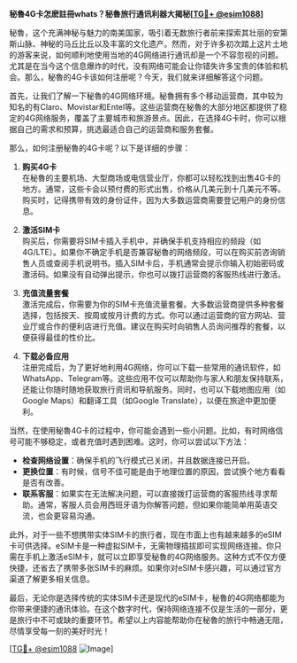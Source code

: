 **秘魯4G卡怎麽註冊whats？秘魯旅行通讯利器大揭秘[[TG💪+ @esim1088](https://t.me/s/esim1088)]**

秘魯，这个充满神秘与魅力的南美国家，吸引着无数旅行者前来探索其壮丽的安第斯山脉、神秘的马丘比丘以及丰富的文化遗产。然而，对于许多初次踏上这片土地的游客来说，如何顺利地使用当地的4G网络进行通讯却是一个不容忽视的问题。尤其是在当今这个信息爆炸的时代，没有网络可能会让你错失许多宝贵的体验和机会。那么，秘魯的4G卡该如何注册呢？今天，我们就来详细解答这个问题。

首先，让我们了解一下秘魯的4G网络环境。秘魯拥有多个移动运营商，其中较为知名的有Claro、Movistar和Entel等。这些运营商在秘魯的大部分地区都提供了稳定的4G网络服务，覆盖了主要城市和旅游景点。因此，在选择4G卡时，你可以根据自己的需求和预算，挑选最适合自己的运营商和服务套餐。

那么，如何注册秘魯的4G卡呢？以下是详细的步骤：

1. **购买4G卡**  
   在秘魯的主要机场、大型商场或电信营业厅，你都可以轻松找到出售4G卡的地方。通常，这些卡会以预付费的形式出售，价格从几美元到十几美元不等。购买时，记得携带有效的身份证件，因为大多数运营商需要登记用户的身份信息。

2. **激活SIM卡**  
   购买后，你需要将SIM卡插入手机中，并确保手机支持相应的频段（如4G/LTE）。如果你不确定手机是否兼容秘魯的网络频段，可以在购买前咨询销售人员或查阅手机说明书。插入SIM卡后，手机通常会提示你输入初始密码或激活码。如果没有自动弹出提示，你也可以拨打运营商的客服热线进行激活。

3. **充值流量套餐**  
   激活完成后，你需要为你的SIM卡充值流量套餐。大多数运营商提供多种套餐选择，包括按天、按周或按月计费的方式。你可以通过运营商的官方网站、营业厅或合作的便利店进行充值。建议在购买时向销售人员询问推荐的套餐，以便获得最佳的性价比。

4. **下载必备应用**  
   注册完成后，为了更好地利用4G网络，你可以下载一些常用的通讯软件，如WhatsApp、Telegram等。这些应用不仅可以帮助你与家人和朋友保持联系，还能让你随时随地获取旅行资讯和导航服务。同时，也可以下载地图应用（如Google Maps）和翻译工具（如Google Translate），以便在旅途中更加便利。

当然，在使用秘魯4G卡的过程中，你可能会遇到一些小问题。比如，有时网络信号可能不够稳定，或者充值时遇到困难。这时，你可以尝试以下方法：

- **检查网络设置**：确保手机的飞行模式已关闭，并且数据连接已开启。
- **更换位置**：有时候，信号不佳可能是由于地理位置的原因，尝试换个地方看看是否有改善。
- **联系客服**：如果实在无法解决问题，可以直接拨打运营商的客服热线寻求帮助。通常，客服人员会用西班牙语为你解答问题，但如果你能简单用英语交流，也会更容易沟通。

此外，对于一些不想携带实体SIM卡的旅行者，现在市面上也有越来越多的eSIM卡可供选择。eSIM卡是一种虚拟SIM卡，无需物理插拔即可实现网络连接。你只需在手机上激活eSIM卡，就可以立即享受秘魯的4G网络服务。这种方式不仅方便快捷，还省去了携带多张SIM卡的麻烦。如果你对eSIM卡感兴趣，可以通过官方渠道了解更多相关信息。

最后，无论你是选择传统的实体SIM卡还是现代的eSIM卡，秘魯的4G网络都能为你带来便捷的通讯体验。在这个数字时代，保持网络连接不仅是生活的一部分，更是旅行中不可或缺的重要环节。希望以上内容能帮助你在秘魯的旅行中畅通无阻，尽情享受每一刻的美好时光！

[[TG💪+ @esim1088](https://t.me/s/esim1088) ![Image](https://i.postimg.cc/4NQfJmqS/Snipaste-2025-05-13-00-14-12.png)]